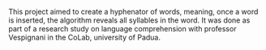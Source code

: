 This project aimed to create a hyphenator of words, meaning, once a word is inserted, the algorithm reveals all syllables in the word. 
It was done as part of a research study on language comprehension with professor Vespignani in the CoLab, university of Padua.
